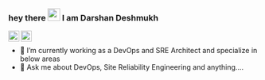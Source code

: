 ### hey there <img src="https://media.giphy.com/media/hvRJCLFzcasrR4ia7z/giphy.gif" width="25px"> I am Darshan Deshmukh
<a href="https://www.linkedin.com/in/darshandeshmukh/">
  <img align="left" alt="Darshan's LinkedIN" width="22px" src="https://raw.githubusercontent.com/peterthehan/peterthehan/master/assets/linkedin.svg" />
</a>
<a href="https://twitter.com/ddeshmukh11">
  <img align="left" alt="Darshan Deshmukh | Twitter" width="22px" src="https://raw.githubusercontent.com/peterthehan/peterthehan/master/assets/twitter.svg" />
</a>


<br />



- 🔭 I’m currently working as a DevOps and SRE Architect and specialize in below areas 
- 💬 Ask me about DevOps, Site Reliability Engineering and anything....




